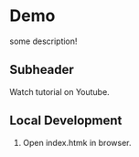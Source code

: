 # Demo 

some description!

## Subheader

Watch tutorial on Youtube.

## Local Development

1. Open index.htmk in browser.
